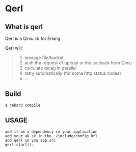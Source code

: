 Qerl
=====

	
What is qerl
-----

Qerl is a Qiniu lib for Erlang

Qerl will:

> 1. manage file/bucket
> 2. auth the request of upload or the callback from Qiniu
> 3. calculate qetag in parallel
> 4. retry automatically (for some http status codes)
> 5. ...


Build
-----

    $ rebar3 compile

USAGE
-----
	add it as a dependency in your application
	add your ak sk in the ./include/config.hrl
	add qerl in you app.src
	qerl:start().
	

	

    
